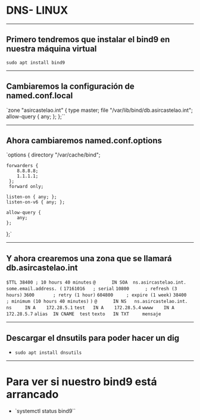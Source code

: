 # DNS- LINUX
---------------------
## Primero tendremos que instalar el bind9 en nuestra máquina virtual
`sudo apt install bind9`

---------------------
 ## Cambiaremos la configuración de named.conf.local
`zone "asircastelao.int" {
	type master;
	file "/var/lib/bind/db.asircastelao.int";
	allow-query {
		any;
		};
	};``


----------------------
## Ahora cambiaremos named.conf.options 
`options {
	directory "/var/cache/bind";

	forwarders {
	 	8.8.8.8;
		1.1.1.1;
	 };
	 forward only;

	listen-on { any; };
	listen-on-v6 { any; };

	allow-query {
		any;
	};
};`

--------------------
## Y ahora crearemos una zona que se llamará db.asircastelao.int

`$TTL 38400	; 10 hours 40 minutes`
`@		IN SOA	ns.asircastelao.int. some.email.address. (`
				`17161016   ; serial`
				`10800      ; refresh (3 hours)`
				`3600       ; retry (1 hour)`
				`604800     ; expire (1 week)`
				`38400      ; minimum (10 hours 40 minutes)`
			    `)`
`@		IN NS	ns.asircastelao.int.`
`ns		IN A 	172.28.5.1`
`test	IN A	172.28.5.4`
`wwww    IN A    172.28.5.7`
`alias	IN CNAME  test`
`texto   IN TXT 	mensaje`

-------------------

## Descargar el dnsutils para poder hacer un dig

- `sudo apt install dnsutils`

-------------------

# Para ver si nuestro bind9 está arrancado 

- `systemctl status bind9``



